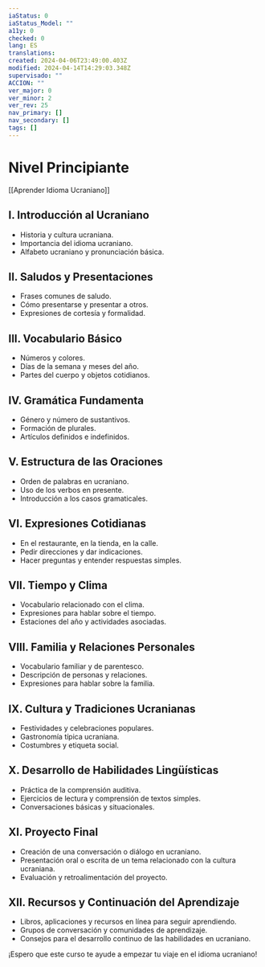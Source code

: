 ```yaml
---
iaStatus: 0
iaStatus_Model: ""
a11y: 0
checked: 0
lang: ES
translations: 
created: 2024-04-06T23:49:00.403Z
modified: 2024-04-14T14:29:03.348Z
supervisado: ""
ACCION: ""
ver_major: 0
ver_minor: 2
ver_rev: 25
nav_primary: []
nav_secondary: []
tags: []
---
```

# Nivel Principiante

[[Aprender Idioma Ucraniano]]

## I. Introducción al Ucraniano
   - Historia y cultura ucraniana.
   - Importancia del idioma ucraniano.
   - Alfabeto ucraniano y pronunciación básica.

## II. Saludos y Presentaciones
   - Frases comunes de saludo.
   - Cómo presentarse y presentar a otros.
   - Expresiones de cortesía y formalidad.

## III. Vocabulario Básico
   - Números y colores.
   - Días de la semana y meses del año.
   - Partes del cuerpo y objetos cotidianos.

## IV. Gramática Fundamenta
   - Género y número de sustantivos.
   - Formación de plurales.
   - Artículos definidos e indefinidos.

## V. Estructura de las Oraciones
   - Orden de palabras en ucraniano.
   - Uso de los verbos en presente.
   - Introducción a los casos gramaticales.

## VI. Expresiones Cotidianas
   - En el restaurante, en la tienda, en la calle.
   - Pedir direcciones y dar indicaciones.
   - Hacer preguntas y entender respuestas simples.

## VII. Tiempo y Clima
   - Vocabulario relacionado con el clima.
   - Expresiones para hablar sobre el tiempo.
   - Estaciones del año y actividades asociadas.

## VIII. Familia y Relaciones Personales
   - Vocabulario familiar y de parentesco.
   - Descripción de personas y relaciones.
   - Expresiones para hablar sobre la familia.

## IX. Cultura y Tradiciones Ucranianas
   - Festividades y celebraciones populares.
   - Gastronomía típica ucraniana.
   - Costumbres y etiqueta social.

## X. Desarrollo de Habilidades Lingüísticas
   - Práctica de la comprensión auditiva.
   - Ejercicios de lectura y comprensión de textos simples.
   - Conversaciones básicas y situacionales.

## XI. Proyecto Final
   - Creación de una conversación o diálogo en ucraniano.
   - Presentación oral o escrita de un tema relacionado con la cultura ucraniana.
   - Evaluación y retroalimentación del proyecto.

## XII. Recursos y Continuación del Aprendizaje
   - Libros, aplicaciones y recursos en línea para seguir aprendiendo.
   - Grupos de conversación y comunidades de aprendizaje.
   - Consejos para el desarrollo continuo de las habilidades en ucraniano.

¡Espero que este curso te ayude a empezar tu viaje en el idioma ucraniano!

